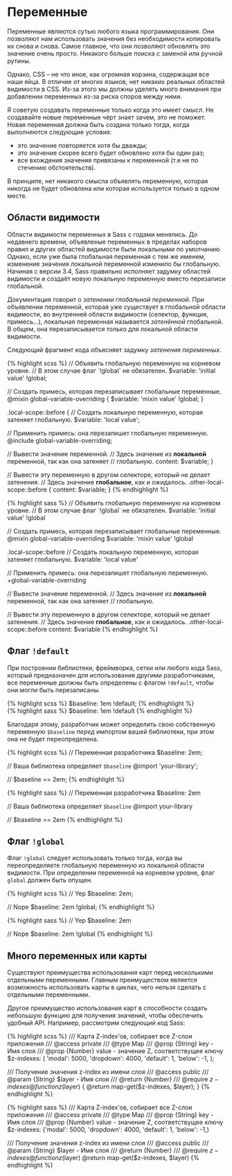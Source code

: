 
# Переменные

Переменные являются сутью любого языка программирования. Они позволяют нам использовать значения без необходимости копировать их снова и снова. Самое главное, что они позволяют обновлять это значение очень просто. Никакого больше поиска с заменой или ручной рутины.

Однако, CSS – не что иное, как огромная корзина, содержащая все наши яйца. В отличие от многих языков, нет никаких реальных областей видимости в CSS. Из-за этого мы должны уделять много внимания при добавлении переменных из-за риска споров между ними.

Я советую создавать переменные только когда это имеет смысл. Не создавайте новые переменные чёрт знает зачем, это не поможет. Новая переменная должна быть создана только тогда, когда выполняются следующие условия:

* это значение повторяется хотя бы дважды;
* это значение скорее всего будет обновлено хотя бы один раз;
* все вхождения значения привязаны к переменной (т.е не по стечению обстоятельств).

В принципе, нет никакого смысла объявлять переменную, которая никогда не будет обновлена или которая используется только в одном месте.






## Области видимости

Области видимости переменных в Sass с годами менялись. До недавнего времени, объявленые переменных в пределах наборов правил и других областей видимости были локальными по умолчанию. Однако, если уже была глобальная переменная с тем же именем, изменение значения локальной переменной изменило бы глобальную. Начиная с версии 3.4, Sass правильно исполняет задумку областей видимости и создаёт новую локальную переменную вместо перезаписи глобальной.

Документация говорит о *затенении глобальной переменной*. При объявлении переменной, которая уже существует в глобальной области видимости, во внутренней области видимости (селектор, функция, примесь…), локальная переменная называется *затенённой* глобальной. В общем, она перезаписывается только для локальной области видимости.

Следующий фрагмент кода объясняет задумку *затенения переменных*.

<div class="code-block">
  <div class="code-block__wrapper" data-syntax="scss">
{% highlight scss %}
// Объявить глобальную переменную на корневом уровне.
// В этом случае флаг `!global` не обязателен.
$variable: 'initial value' !global;

// Создать примесь, которая перезаписывает глобальные переменные.
@mixin global-variable-overriding {
  $variable: 'mixin value' !global;
}

.local-scope::before {
  // Создать локальную переменную, которая затеняет глобальную.
  $variable: 'local value';

  // Применить примесь: она перезапишет глобальную переменную.
  @include global-variable-overriding;

  // Вывести значение переменной.
  // Здесь значение из **локальной** переменной, так как она затеняет
  // глобальную.
  content: $variable;
}

// Вывести эту переменную в другом селекторе, который не делает затенения.
// Здесь значение **глобальное**, как и ожидалось.
.other-local-scope::before {
  content: $variable;
}
{% endhighlight %}
  </div>
  <div class="code-block__wrapper" data-syntax="sass">
{% highlight sass %}
// Объявить глобальную переменную на корневом уровне.
// В этом случае флаг `!global` не обязателен.
$variable: 'initial value' !global

// Создать примесь, которая перезаписывает глобальные переменные.
@mixin global-variable-overriding
  $variable: 'mixin value' !global

.local-scope::before
  // Создать локальную переменную, которая затеняет глобальную.
  $variable: 'local value'

  // Применить примесь: она перезапишет глобальную переменную.
  +global-variable-overriding

  // Вывести значение переменной.
  // Здесь значение из **локальной** переменной, так как она затеняет
  // глобальную.

// Вывести эту переменную в другом селекторе, который не делает затенения.
// Здесь значение **глобальное**, как и ожидалось.
.other-local-scope::before
  content: $variable
{% endhighlight %}
  </div>
</div>






## Флаг `!default`

При построении библиотеки, фреймворка, сетки или любого кода Sass, который предназначен для использования другими разработчиками, все переменные должны быть определены с флагом `!default`, чтобы они могли быть перезаписаны.

<div class="code-block">
  <div class="code-block__wrapper" data-syntax="scss">
{% highlight scss %}
$baseline: 1em !default;
{% endhighlight %}
  </div>
  <div class="code-block__wrapper" data-syntax="sass">
{% highlight sass %}
$baseline: 1em !default
{% endhighlight %}
  </div>
</div>

Благодаря этому, разработчик может определить свою собственную переменную `$baseline` *перед* импортом вашей библиотеки, при этом она не будет переопределена.

<div class="code-block">
  <div class="code-block__wrapper" data-syntax="scss">
{% highlight scss %}
// Переменная разработчика
$baseline: 2em;

// Ваша библиотека определяет `$baseline`
@import 'your-library';

// $baseline == 2em;
{% endhighlight %}
  </div>
  <div class="code-block__wrapper" data-syntax="sass">
{% highlight sass %}
// Переменная разработчика
$baseline: 2em

// Ваша библиотека определяет `$baseline`
@import your-library

// $baseline == 2em
{% endhighlight %}
  </div>
</div>






## Флаг `!global`

Флаг `!global` следует использовать только тогда, когда вы переопределяете глобальную переменную из локальной области видимости. При определении переменной на корневом уровне, флаг `global` должен быть опущен.

<div class="code-block">
  <div class="code-block__wrapper" data-syntax="scss">
{% highlight scss %}
// Yep
$baseline: 2em;

// Nope
$baseline: 2em !global;
{% endhighlight %}
  </div>
  <div class="code-block__wrapper" data-syntax="sass">
{% highlight sass %}
// Yep
$baseline: 2em

// Nope
$baseline: 2em !global
{% endhighlight %}
  </div>
</div>






## Много переменных или карты

Существуют преимущества использования карт перед несколькими отдельными переменными. Главным преимуществом является возможность использовать карты в циклах, чего нельзя сделать с отдельными переменными.

Другое преимущество использования карт в способности создать небольшую функцию для получения значений, чтобы обеспечить удобный API. Например, рассмотрим следующий код Sass:

<div class="code-block">
  <div class="code-block__wrapper" data-syntax="scss">
{% highlight scss %}
/// Карта Z-index’ов, собирает все Z-слои приложения
/// @access private
/// @type Map
/// @prop {String} key - Имя слоя
/// @prop {Number} value - значение Z, соответствущее ключу
$z-indexes: (
  'modal': 5000,
  'dropdown': 4000,
  'default': 1,
  'below': -1,
);

/// Получение значения z-index из имени слоя
/// @access public
/// @param {String} $layer - Имя слоя
/// @return {Number}
/// @require $z-indexes
@function z($layer) {
  @return map-get($z-indexes, $layer);
}
{% endhighlight %}
  </div>
  <div class="code-block__wrapper" data-syntax="sass">
{% highlight sass %}
/// Карта Z-index’ов, собирает все Z-слои приложения
/// @access private
/// @type Map
/// @prop {String} key - Имя слоя
/// @prop {Number} value - значение Z, соответствущее ключу
$z-indexes: ('modal': 5000, 'dropdown': 4000, 'default': 1, 'below': -1,)

/// Получение значения z-index из имени слоя
/// @access public
/// @param {String} $layer - Имя слоя
/// @return {Number}
/// @require $z-indexes
@function z($layer)
  @return map-get($z-indexes, $layer)
{% endhighlight %}
  </div>
</div>
